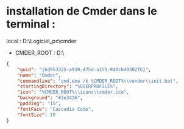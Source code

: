 # installation de Cmder dans le terminal :

local : D:\Logiciel_pc\cmder

- CMDER_ROOT : D:\


```json
{
    "guid": "{6d953325-a939-475d-a151-940cbd0302fb}",
    "name": "Cmder",
    "commandline": "cmd.exe /k %CMDER_ROOT%\\vendor\\init.bat",
    "startingDirectory": "%USERPROFILE%",
    "icon": "%CMDER_ROOT%\\icons\\cmder.ico",
    "background": "#2e3436",
    "padding": "15",
    "fontFace": "Cascadia Code",
    "fontSize": 10
}
```